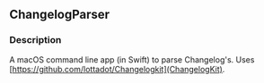 ## ChangelogParser

### Description

A macOS command line app (in Swift) to parse Changelog's. Uses [https://github.com/lottadot/Changelogkit](ChangelogKit).

